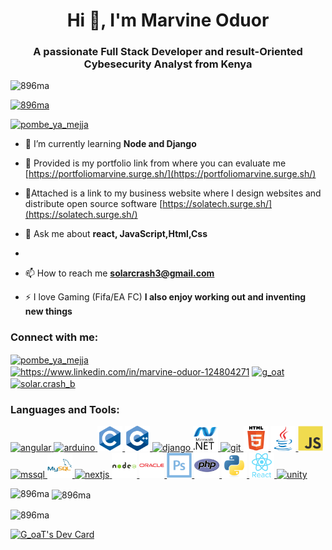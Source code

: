 <h1 align="center">Hi 👋, I'm Marvine Oduor</h1>
<h3 align="center">A passionate Full Stack Developer and result-Oriented Cybesecurity Analyst from Kenya</h3>
  
<p align="left"> <img src="https://komarev.com/ghpvc/?username=896ma&label=Profile%20views&color=0e75b6&style=flat" alt="896ma" /> </p>  
   
<p align="left"> <a href="https://https://github-profile-trophy.vercel.app/?username=ryo-ma&theme=gruvbox"><img src="https://github-profile-trophy.vercel.app/?username=896ma" alt="896ma" /></a> </p>

<p align="left"> <a href="https://twitter.com/pombe_ya_mejja" target="blank"><img src="https://img.shields.io/twitter/follow/pombe_ya_mejja?logo=twitter&style=for-the-badge" alt="pombe_ya_mejja" /></a> </p>
 
- 🌱 I’m currently learning **Node and Django**

- 📄 Provided is my portfolio link from where you can evaluate me [https://portfoliomarvine.surge.sh/](https://portfoliomarvine.surge.sh/)

- 📝Attached is a link to my business website where I design websites and distribute open source software [https://solatech.surge.sh/](https://solatech.surge.sh/)

- 💬 Ask me about **react, JavaScript,Html,Css**
-    

- 📫 How to reach me **solarcrash3@gmail.com**

- ⚡ I love Gaming (Fifa/EA FC) **I also enjoy working out and inventing new things**

<h3 align="left">Connect with me:</h3>
<p align="left">
<a href="https://twitter.com/pombe_ya_mejja" target="blank"><img align="center" src="https://raw.githubusercontent.com/rahuldkjain/github-profile-readme-generator/master/src/images/icons/Social/twitter.svg" alt="pombe_ya_mejja" height="30" width="40" /></a>
<a href="https://linkedin.com/in/https://www.linkedin.com/in/marvine-oduor-124804271" target="blank"><img align="center" src="https://raw.githubusercontent.com/rahuldkjain/github-profile-readme-generator/master/src/images/icons/Social/linked-in-alt.svg" alt="https://www.linkedin.com/in/marvine-oduor-124804271" height="30" width="40" /></a>
<a href="https://stackoverflow.com/users/g_oat" target="blank"><img align="center" src="https://raw.githubusercontent.com/rahuldkjain/github-profile-readme-generator/master/src/images/icons/Social/stack-overflow.svg" alt="g_oat" height="30" width="40" /></a>
<a href="https://instagram.com/solar.crash_b" target="blank"><img align="center" src="https://raw.githubusercontent.com/rahuldkjain/github-profile-readme-generator/master/src/images/icons/Social/instagram.svg" alt="solar.crash_b" height="30" width="40" /></a>
</p>

<h3 align="left">Languages and Tools:</h3>
<p align="left"> <a href="https://angular.io" target="_blank" rel="noreferrer"> <img src="https://angular.io/assets/images/logos/angular/angular.svg" alt="angular" width="40" height="40"/> </a> <a href="https://www.arduino.cc/" target="_blank" rel="noreferrer"> <img src="https://cdn.worldvectorlogo.com/logos/arduino-1.svg" alt="arduino" width="40" height="40"/> </a> <a href="https://www.cprogramming.com/" target="_blank" rel="noreferrer"> <img src="https://raw.githubusercontent.com/devicons/devicon/master/icons/c/c-original.svg" alt="c" width="40" height="40"/> </a> <a href="https://www.w3schools.com/cpp/" target="_blank" rel="noreferrer"> <img src="https://raw.githubusercontent.com/devicons/devicon/master/icons/cplusplus/cplusplus-original.svg" alt="cplusplus" width="40" height="40"/> </a> <a href="https://www.djangoproject.com/" target="_blank" rel="noreferrer"> <img src="https://cdn.worldvectorlogo.com/logos/django.svg" alt="django" width="40" height="40"/> </a> <a href="https://dotnet.microsoft.com/" target="_blank" rel="noreferrer"> <img src="https://raw.githubusercontent.com/devicons/devicon/master/icons/dot-net/dot-net-original-wordmark.svg" alt="dotnet" width="40" height="40"/> </a> <a href="https://git-scm.com/" target="_blank" rel="noreferrer"> <img src="https://www.vectorlogo.zone/logos/git-scm/git-scm-icon.svg" alt="git" width="40" height="40"/> </a> <a href="https://www.w3.org/html/" target="_blank" rel="noreferrer"> <img src="https://raw.githubusercontent.com/devicons/devicon/master/icons/html5/html5-original-wordmark.svg" alt="html5" width="40" height="40"/> </a> <a href="https://www.java.com" target="_blank" rel="noreferrer"> <img src="https://raw.githubusercontent.com/devicons/devicon/master/icons/java/java-original.svg" alt="java" width="40" height="40"/> </a> <a href="https://developer.mozilla.org/en-US/docs/Web/JavaScript" target="_blank" rel="noreferrer"> <img src="https://raw.githubusercontent.com/devicons/devicon/master/icons/javascript/javascript-original.svg" alt="javascript" width="40" height="40"/> </a> <a href="https://www.microsoft.com/en-us/sql-server" target="_blank" rel="noreferrer"> <img src="https://www.svgrepo.com/show/303229/microsoft-sql-server-logo.svg" alt="mssql" width="40" height="40"/> </a> <a href="https://www.mysql.com/" target="_blank" rel="noreferrer"> <img src="https://raw.githubusercontent.com/devicons/devicon/master/icons/mysql/mysql-original-wordmark.svg" alt="mysql" width="40" height="40"/> </a> <a href="https://nextjs.org/" target="_blank" rel="noreferrer"> <img src="https://cdn.worldvectorlogo.com/logos/nextjs-2.svg" alt="nextjs" width="40" height="40"/> </a> <a href="https://nodejs.org" target="_blank" rel="noreferrer"> <img src="https://raw.githubusercontent.com/devicons/devicon/master/icons/nodejs/nodejs-original-wordmark.svg" alt="nodejs" width="40" height="40"/> </a> <a href="https://www.oracle.com/" target="_blank" rel="noreferrer"> <img src="https://raw.githubusercontent.com/devicons/devicon/master/icons/oracle/oracle-original.svg" alt="oracle" width="40" height="40"/> </a> <a href="https://www.photoshop.com/en" target="_blank" rel="noreferrer"> <img src="https://raw.githubusercontent.com/devicons/devicon/master/icons/photoshop/photoshop-line.svg" alt="photoshop" width="40" height="40"/> </a> <a href="https://www.php.net" target="_blank" rel="noreferrer"> <img src="https://raw.githubusercontent.com/devicons/devicon/master/icons/php/php-original.svg" alt="php" width="40" height="40"/> </a> <a href="https://www.python.org" target="_blank" rel="noreferrer"> <img src="https://raw.githubusercontent.com/devicons/devicon/master/icons/python/python-original.svg" alt="python" width="40" height="40"/> </a> <a href="https://reactjs.org/" target="_blank" rel="noreferrer"> <img src="https://raw.githubusercontent.com/devicons/devicon/master/icons/react/react-original-wordmark.svg" alt="react" width="40" height="40"/> </a> <a href="https://unity.com/" target="_blank" rel="noreferrer"> <img src="https://www.vectorlogo.zone/logos/unity3d/unity3d-icon.svg" alt="unity" width="40" height="40"/> </a> </p>

<p><img align="left" src="https://github-readme-stats.vercel.app/api/top-langs?username=896ma&show_icons=true&locale=en&layout=compact" alt="896ma" /></p>

<p>&nbsp;<img align="center" src="https://github-readme-stats.vercel.app/api?username=896ma&show_icons=true&locale=en" alt="896ma" /></p>

<p><img align="center" src="https://github-readme-streak-stats.herokuapp.com/?user=896ma&" alt="896ma" /></p>
<a href="https://app.daily.dev/G_oaT"><img src="https://api.daily.dev/devcards/21a791694cac44078b3c2a585c10aabe.png?r=kgk" width="400" alt="G_oaT's Dev Card"/></a>
